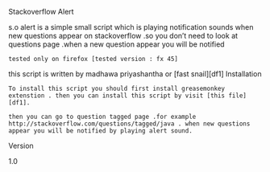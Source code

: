 Stackoverflow Alert

s.o alert is a simple small script which is playing notification sounds when new questions appear on stackoverflow .so you don’t need to look at questions page .when a new question appear you will be notified

    tested only on firefox [tested version : fx 45]

this script is written by madhawa priyashantha or [fast snail][df1]
Installation

    To install this script you should first install greasemonkey extenstion . then you can install this script by visit [this file][df1].

    then you can go to question tagged page .for example http://stackoverflow.com/questions/tagged/java . when new questions appear you will be notified by playing alert sound.

Version

1.0
